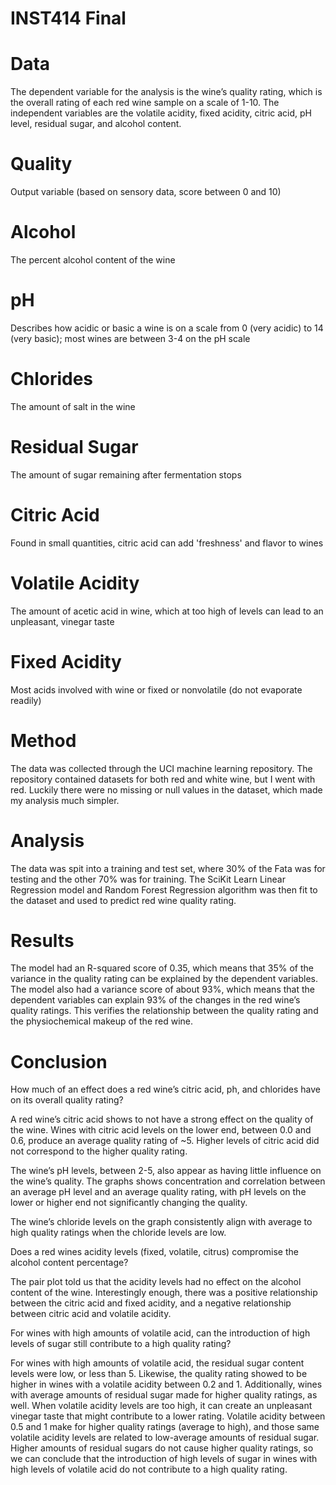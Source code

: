 # INST414 Final

# Data
The dependent variable for the analysis is the wine’s quality rating, which is the overall rating of each red wine sample on a scale of 1-10. The independent variables are the volatile acidity, fixed acidity, citric acid, pH level, residual sugar, and alcohol content. 

# Quality
Output variable (based on sensory data, score between 0 and 10)

# Alcohol
The percent alcohol content of the wine

# pH
Describes how acidic or basic a wine is on a scale from 0 (very acidic) to 14 (very basic); most wines are between 3-4 on the pH scale

# Chlorides
The amount of salt in the wine

# Residual Sugar
The amount of sugar remaining after fermentation stops

# Citric Acid
Found in small quantities, citric acid can add 'freshness' and flavor to wines

# Volatile Acidity
The amount of acetic acid in wine, which at too high of levels can lead to an unpleasant, vinegar taste

# Fixed Acidity
Most acids involved with wine or fixed or nonvolatile (do not evaporate readily)


# Method
The data was collected through the UCI machine learning repository. The repository contained datasets for both red and white wine, but I went with red. Luckily there were no missing or null values in the dataset, which made my analysis much simpler. 

# Analysis
The data was spit into a training and test set, where 30% of the Fata was for testing and the other 70% was for training. The SciKit Learn Linear Regression model and Random Forest Regression algorithm was then fit to the dataset and used to predict red wine quality rating. 

# Results
The model had an R-squared score of 0.35, which means that 35% of the variance in the quality rating can be explained by the dependent variables. The model also had a variance score of about 93%, which means that the dependent variables can explain 93% of the changes in the red wine’s quality ratings. This verifies the relationship between the quality rating and the physiochemical makeup of the red wine. 

# Conclusion

How much of an effect does a red wine’s citric acid, ph, and chlorides have on its overall quality rating?

A red wine’s citric acid shows to not have a strong effect on the quality of the wine. Wines with citric acid levels on the lower end, between 0.0 and 0.6, produce an average quality rating of ~5. Higher levels of citric acid did not correspond to the higher quality rating. 

The wine’s pH levels, between 2-5, also appear as having little influence on the wine’s quality. The graphs shows concentration and correlation between an average pH level and an average quality rating, with pH levels on the lower or higher end not significantly changing the quality. 

The wine’s chloride levels on the graph consistently align with average to high quality ratings when the chloride levels are low. 

Does a red wines acidity levels (fixed, volatile, citrus) compromise the alcohol content percentage? 

The pair plot told us that the acidity levels had no effect on the alcohol content of the wine. Interestingly enough, there was a positive relationship between the citric acid and fixed acidity, and a negative relationship between citric acid and volatile acidity. 

For wines with high amounts of volatile acid, can the introduction of high levels of sugar still contribute to a high quality rating?

For wines with high amounts of volatile acid, the residual sugar content levels were low, or less than 5. Likewise, the quality rating showed to be higher in wines with a volatile acidity between 0.2 and 1. Additionally, wines with average amounts of residual sugar made for higher quality ratings, as well. When volatile acidity levels are too high, it can create an unpleasant vinegar taste that might contribute to a lower rating. Volatile acidity between 0.5 and 1 make for higher quality ratings (average to high), and those same volatile acidity levels are related to low-average amounts of residual sugar. Higher amounts of residual sugars do not cause higher quality ratings, so we can conclude that the introduction of high levels of sugar in wines with high levels of volatile acid do not contribute to a high quality rating. 

 
